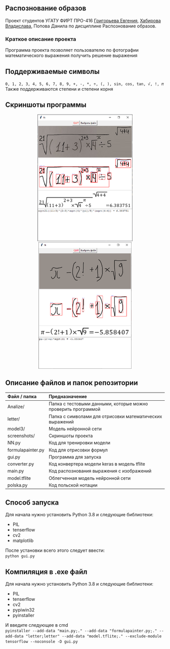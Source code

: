 ## Распознование образов
Проект студентов УГАТУ ФИРТ ПРО-416 [Григорьева Евгения](https://github.com/snodack), [Хабирова Владислава](https://github.com/Creckeryop), Попова Данила по дисциплине Распознование образов.<br>
### Краткое описание проекта
Программа проекта позволяет пользователю по фотографии математического выражения получить решение выражения<br>
## Поддерживаемые символы
`0, 1, 2, 3, 4, 5, 6, 7, 8, 9, +, -, *, ÷, (, ), sin, cos, tan, √, !, 𝜋`<br>
Также поддерживаются степени и степени корня

## Скриншоты программы
<p float="left" align="center">
<img src="screenshots/screenshot1.png" height=400/>
<img src="screenshots/screenshot2.png" height=400/>
</p>

## Описание файлов и папок репозитории
Файл / папка | Предназначение
:----------|:--------------- 
Analize/ | Папка с тестовыми данными, которые можно проверить программой
letter/ | Папка с символами для отрисовки математических выражений
model3/ | Модель нейронной сети
screenshots/ | Скриншоты проекта
NN.py | Код для тренировки модели
formulapainter.py | Код для отрисовки формул
gui.py | Программа для запуска
converter.py | Код конвертера модели keras в модель tflite
main.py | Код распознования выражения с изображений
model.tflite | Облегченная модель нейронной сети
polska.py | Код польской нотации
## Способ запуска
Для начала нужно установить Python 3.8 и следующие библиотеки:
* PIL
* tenserflow
* cv2
* matplotlib

После установки всего этого следует ввести:<br>
`python gui.py`

## Компиляция в .exe файл
Для начала нужно установить Python 3.8 и следующие библиотеки:
* PIL
* tenserflow
* cv2
* pypiwin32
* pyinstaller

И введите следующее в cmd<br>
`pyinstaller --add-data "main.py;." --add-data "formulapainter.py;." --add-data "letter;letter" --add-data "model.tflite;." --exclude-module tensorflow --noconsole -D gui.py`

